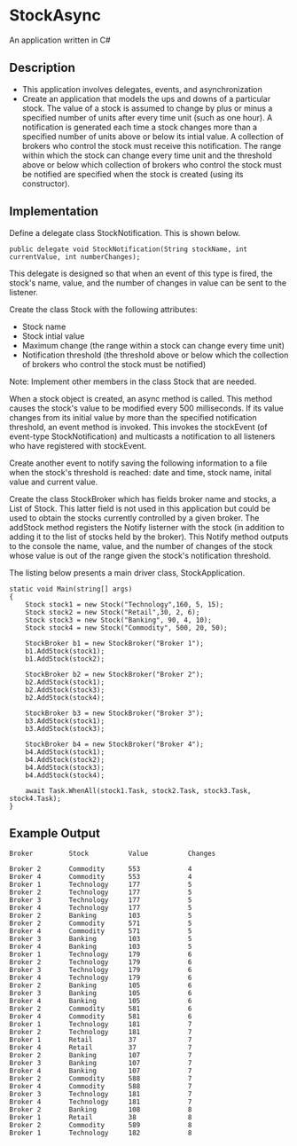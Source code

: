 # StockAsync
An application written in C#


## Description
- This application involves delegates, events, and asynchronization
- Create an application that models the ups and downs of a particular stock. The value of a stock is assumed to change by plus or minus a specified number of units after every time unit (such as one hour). A notification is generated each time a stock changes more than a specified number of units above or below its intial value. A collection of brokers who control the stock must receive this notification. The range within which the stock can change every time unit and the threshold above or below which collection of brokers who control the stock must be notified are specified when the stock is created (using its constructor).

## Implementation
Define a delegate class StockNotification. This is shown below.

```code
public delegate void StockNotification(String stockName, int currentValue, int numberChanges);
```

This delegate is designed so that when an event of this type is fired, the stock's name, value, and the number of changes in value can be sent to the listener.


Create the class Stock with the following attributes:
- Stock name
- Stock intial value
- Maximum change (the range within a stock can change every time unit)
- Notification threshold (the threshold above or below  which the collection of brokers who control the stock must be notified)

Note: Implement other members in the class Stock that are needed.

When a stock object is created, an async method is called. This method causes the stock's value to be modified every 500 milliseconds. If its value changes from its initial value by more than the specified notification threshold, an event method is invoked. This invokes the stockEvent (of event-type StockNotification) and multicasts a  notification to all listeners who have registered with stockEvent.

Create another event to notify saving the following information to a file when the stock's threshold is reached: date and time, stock name, inital value and current value.

Create the class StockBroker which has fields broker name and stocks, a List of Stock. This latter field is not used in this application but could be used to obtain the stocks currently controlled by a given broker. The addStock method registers the Notify listerner with the stock (in addition to adding it to the list of stocks held by the broker). This Notify method outputs to the console the name, value, and the number of changes of the stock whose value is out of the range given the stock's notification threshold.

The listing below presents a main driver class, StockApplication.

```mainclass
static void Main(string[] args)
{
    Stock stock1 = new Stock("Technology",160, 5, 15);
    Stock stock2 = new Stock("Retail",30, 2, 6);
    Stock stock3 = new Stock("Banking", 90, 4, 10);
    Stock stock4 = new Stock("Commodity", 500, 20, 50);

    StockBroker b1 = new StockBroker("Broker 1");
    b1.AddStock(stock1);
    b1.AddStock(stock2);

    StockBroker b2 = new StockBroker("Broker 2");
    b2.AddStock(stock1);
    b2.AddStock(stock3);
    b2.AddStock(stock4);

    StockBroker b3 = new StockBroker("Broker 3");
    b3.AddStock(stock1);
    b3.AddStock(stock3);

    StockBroker b4 = new StockBroker("Broker 4");
    b4.AddStock(stock1);
    b4.AddStock(stock2);
    b4.AddStock(stock3);
    b4.AddStock(stock4);
    
    await Task.WhenAll(stock1.Task, stock2.Task, stock3.Task, stock4.Task);
}
```

## Example Output
```output
Broker         Stock          Value          Changes

Broker 2       Commodity      553            4
Broker 4       Commodity      553            4
Broker 1       Technology     177            5
Broker 2       Technology     177            5
Broker 3       Technology     177            5
Broker 4       Technology     177            5
Broker 2       Banking        103            5
Broker 2       Commodity      571            5
Broker 4       Commodity      571            5
Broker 3       Banking        103            5
Broker 4       Banking        103            5
Broker 1       Technology     179            6
Broker 2       Technology     179            6
Broker 3       Technology     179            6
Broker 4       Technology     179            6
Broker 2       Banking        105            6
Broker 3       Banking        105            6
Broker 4       Banking        105            6
Broker 2       Commodity      581            6
Broker 4       Commodity      581            6
Broker 1       Technology     181            7
Broker 2       Technology     181            7
Broker 1       Retail         37             7
Broker 4       Retail         37             7
Broker 2       Banking        107            7
Broker 3       Banking        107            7
Broker 4       Banking        107            7
Broker 2       Commodity      588            7
Broker 4       Commodity      588            7
Broker 3       Technology     181            7
Broker 4       Technology     181            7
Broker 2       Banking        108            8
Broker 1       Retail         38             8
Broker 2       Commodity      589            8
Broker 1       Technology     182            8
```

